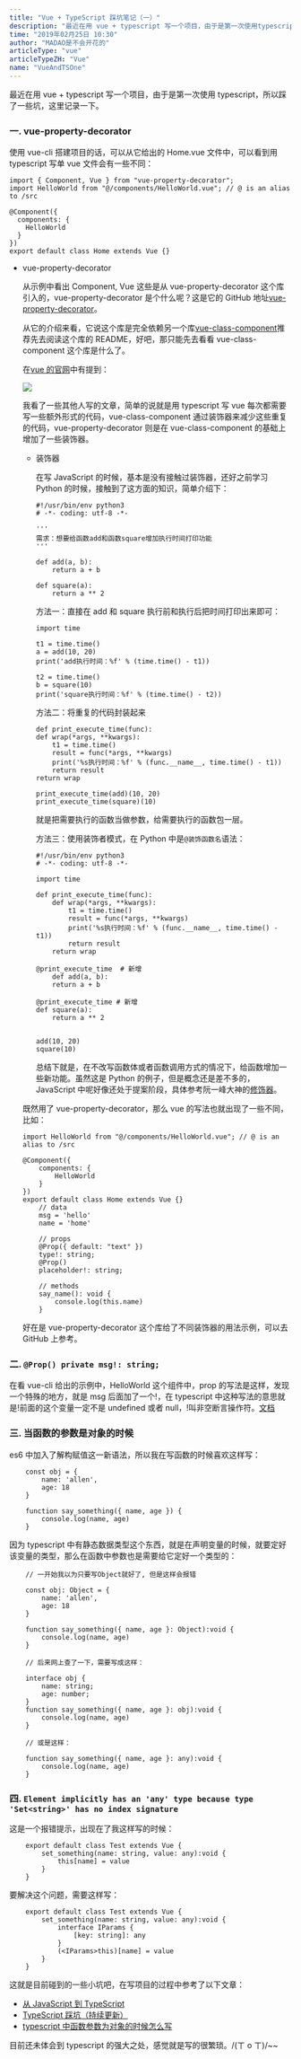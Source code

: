```yaml
---
title: "Vue + TypeScript 踩坑笔记（一）"
description: "最近在用 vue + typescript 写一个项目，由于是第一次使用typescript，所以踩了一些坑，这里记录一下。"
time: "2019年02月25日 10:30"
author: "MADAO是不会开花的"
articleType: "vue"
articleTypeZH: "Vue"
name: "VueAndTSOne"
---
```


最近在用 vue + typescript 写一个项目，由于是第一次使用 typescript，所以踩了一些坑，这里记录一下。

### 一. vue-property-decorator

使用 vue-cli 搭建项目的话，可以从它给出的 Home.vue 文件中，可以看到用 typescript 写单 vue 文件会有一些不同：

```
import { Component, Vue } from "vue-property-decorator";
import HelloWorld from "@/components/HelloWorld.vue"; // @ is an alias to /src

@Component({
  components: {
    HelloWorld
  }
})
export default class Home extends Vue {}
```

- vue-property-decorator

  从示例中看出 Component, Vue 这些是从 vue-property-decorator 这个库引入的，vue-property-decorator 是个什么呢？这是它的 GitHub 地址[vue-property-decorator](https://github.com/kaorun343/vue-property-decorator#Model)。

  从它的介绍来看，它说这个库是完全依赖另一个库[vue-class-component](https://github.com/vuejs/vue-class-component)推荐先去阅读这个库的 README，好吧，那只能先去看看 vue-class-component 这个库是什么了。

  在[vue 的官网](https://cn.vuejs.org/v2/guide/typescript.html#ad)中有提到：

  ![](/caisr.github.io/articlesImages/vue/vue_and_ts_one/image.png)

  我看了一些其他人写的文章，简单的说就是用 typescript 写 vue 每次都需要写一些额外形式的代码，vue-class-component 通过装饰器来减少这些重复的代码，vue-property-decorator 则是在 vue-class-component 的基础上增加了一些装饰器。

  - 装饰器

    在写 JavaScript 的时候，基本是没有接触过装饰器，还好之前学习 Python 的时候，接触到了这方面的知识，简单介绍下：

    ```
    #!/usr/bin/env python3
    # -*- coding: utf-8 -*-

    '''
    需求：想要给函数add和函数square增加执行时间打印功能
    '''

    def add(a, b):
        return a + b

    def square(a):
        return a ** 2
    ```

    方法一：直接在 add 和 square 执行前和执行后把时间打印出来即可：

    ```
    import time

    t1 = time.time()
    a = add(10, 20)
    print('add执行时间：%f' % (time.time() - t1))

    t2 = time.time()
    b = square(10)
    print('square执行时间：%f' % (time.time() - t2))
    ```

    方法二：将重复的代码封装起来

    ```
    def print_execute_time(func):
    def wrap(*args, **kwargs):
        t1 = time.time()
        result = func(*args, **kwargs)
        print('%s执行时间：%f' % (func.__name__, time.time() - t1))
        return result
    return wrap

    print_execute_time(add)(10, 20)
    print_execute_time(square)(10)
    ```

    就是把需要执行的函数当做参数，给需要执行的函数包一层。

    方法三：使用装饰者模式，在 Python 中是`@装饰函数名`语法：

    ```
    #!/usr/bin/env python3
    # -*- coding: utf-8 -*-

    import time

    def print_execute_time(func):
        def wrap(*args, **kwargs):
            t1 = time.time()
            result = func(*args, **kwargs)
            print('%s执行时间：%f' % (func.__name__, time.time() - t1))
            return result
        return wrap

    @print_execute_time  # 新增
        def add(a, b):
        return a + b

    @print_execute_time # 新增
    def square(a):
        return a ** 2


    add(10, 20)
    square(10)
    ```

    总结下就是，在不改写函数体或者函数调用方式的情况下，给函数增加一些新功能。虽然这是 Python 的例子，但是概念还是差不多的，JavaScript 中呢好像还处于提案阶段，具体参考阮一峰大神的[修饰器](http://es6.ruanyifeng.com/?search=super&x=0&y=0#docs/decorator)。

  既然用了 vue-property-decorator，那么 vue 的写法也就出现了一些不同，比如：

  ```
  import HelloWorld from "@/components/HelloWorld.vue"; // @ is an alias to /src

  @Component({
      components: {
          HelloWorld
      }
  })
  export default class Home extends Vue {}
      // data
      msg = 'hello'
      name = 'home'

      // props
      @Prop({ default: "text" })
      type!: string;
      @Prop()
      placeholder!: string;

      // methods
      say_name(): void {
          console.log(this.name)
      }
  ```

  好在是 vue-property-decorator 这个库给了不同装饰器的用法示例，可以去 GitHub 上参考。

### 二. `@Prop() private msg!: string;`

在看 vue-cli 给出的示例中，HelloWorld 这个组件中，prop 的写法是这样，发现一个特殊的地方，就是 msg 后面加了一个!，在 typescript 中这种写法的意思就是!前面的这个变量一定不是 undefined 或者 null，!叫非空断言操作符。[文档](https://www.tslang.cn/docs/release-notes/typescript-2.0.html)

### 三. 当函数的参数是对象的时候

es6 中加入了解构赋值这一新语法，所以我在写函数的时候喜欢这样写：

```
    const obj = {
        name: 'allen',
        age: 18
    }

    function say_something({ name, age }) {
        console.log(name, age)
    }
```

因为 typescript 中有静态数据类型这个东西，就是在声明变量的时候，就要定好该变量的类型，那么在函数中参数也是需要给它定好一个类型的：

```
    // 一开始我以为只要写Object就好了, 但是这样会报错

    const obj: Object = {
        name: 'allen',
        age: 18
    }

    function say_something({ name, age }: Object):void {
        console.log(name, age)
    }

    // 后来网上查了一下，需要写成这样：

    interface obj {
        name: string;
        age: number;
    }
    function say_something({ name, age }: obj):void {
        console.log(name, age)
    }

    // 或是这样：

    function say_something({ name, age }: any):void {
        console.log(name, age)
    }
```

### 四. `Element implicitly has an 'any' type because type 'Set<string>' has no index signature`

这是一个报错提示，出现在了我这样写的时候：

```
    export default class Test extends Vue {
        set_something(name: string, value: any):void {
            this[name] = value
        }
    }
```

要解决这个问题，需要这样写：

```
    export default class Test extends Vue {
        set_something(name: string, value: any):void {
            interface IParams {
                [key: string]: any
            }
            (<IParams>this)[name] = value
        }
    }
```

这就是目前碰到的一些小坑吧，在写项目的过程中参考了以下文章：

- [从 JavaScript 到 TypeScript ](https://tasaid.com/Blog/20171011231943.html)
- [ TypeScript 踩坑（持续更新）](https://segmentfault.com/a/1190000016927260#articleHeader3)
- [typescript 中函数参数为对象的时候怎么写](https://segmentfault.com/q/1010000010551872)

目前还未体会到 typescript 的强大之处，感觉就是写的很繁琐。/(ㄒ o ㄒ)/~~
